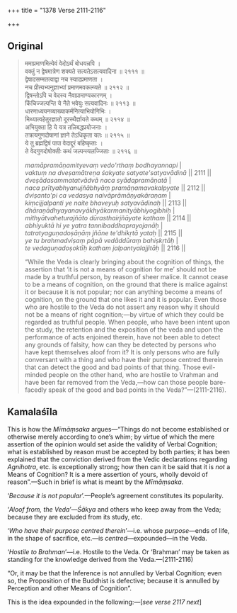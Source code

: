 +++
title = "1378 Verse 2111-2116"

+++
## Original 
>
> ममाप्रमाणमित्येवं वेदोऽर्थं बोधयन्नपि ।  
> वक्तुं न द्वेषमात्रेण शक्यते सत्यतेऽसत्यवादिना ॥ २१११ ॥  
> द्वेषादसम्मतत्वाद्वा नच स्यादप्रमाणता ।  
> नच प्रीत्यभ्यनुज्ञाभ्यां प्रमाणमवकल्प्यते ॥ २११२ ॥  
> द्विषन्तोऽपि च वेदस्य नैवाप्रामाण्यकारणम् ।  
> किंचिज्जल्पन्ति ये नैते भवेयुः सत्यवादिनः ॥ २११३ ॥  
> धारणाध्ययनव्याख्याकर्मनित्याभियोगिभिः ।  
> मिथ्यात्वहेतुरज्ञातो दूरस्थैर्ज्ञायते कथम् ॥ २११४ ॥  
> अभियुक्ता हि ये यत्र तन्निबद्धप्रयोजनाः ।  
> तत्रत्यगुणदोषाणां ज्ञाने तेऽधिकृता यतः ॥ २११५ ॥  
> ये तु ब्रह्मद्विषं पापा वेदाद्दूरं बहिष्कृताः ।  
> ते वेदगुणदोषोक्तीः कथं जल्पन्त्यलज्जिताः ॥ २११६ ॥ 
>
> *mamāpramāṇamityevaṃ vedo'rthaṃ bodhayannapi* \|  
> *vaktuṃ na dveṣamātreṇa śakyate satyate'satyavādinā* \|\| 2111 \|\|  
> *dveṣādasammatatvādvā naca syādapramāṇatā* \|  
> *naca prītyabhyanujñābhyāṃ pramāṇamavakalpyate* \|\| 2112 \|\|  
> *dviṣanto'pi ca vedasya naivāprāmāṇyakāraṇam* \|  
> *kiṃcijjalpanti ye naite bhaveyuḥ satyavādinaḥ* \|\| 2113 \|\|  
> *dhāraṇādhyayanavyākhyākarmanityābhiyogibhiḥ* \|  
> *mithyātvaheturajñāto dūrasthairjñāyate katham* \|\| 2114 \|\|  
> *abhiyuktā hi ye yatra tannibaddhaprayojanāḥ* \|  
> *tatratyaguṇadoṣāṇāṃ jñāne te'dhikṛtā yataḥ* \|\| 2115 \|\|  
> *ye tu brahmadviṣaṃ pāpā vedāddūraṃ bahiṣkṛtāḥ* \|  
> *te vedaguṇadoṣoktīḥ kathaṃ jalpantyalajjitāḥ* \|\| 2116 \|\| 
>
> “While the Veda is clearly bringing about the cognition of things, the assertion that ‘it is not a means of cognition for me’ should not be made by a truthful person, by reason of sheer malice. It cannot cease to be a means of cognition, on the ground that there is malice against it or because it is not popular; nor can anything become a means of cognition, on the ground that one likes it and it is popular. Even those who are hostile to the Veda do not assert any reason why it should not be a means of right cognition;—by virtue of which they could be regarded as truthful people. When people, who have been intent upon the study, the retention and the exposition of the veda and upon the performance of acts enjoined therein, have not been able to detect any grounds of falsity, how can they be detected by persons who have kept themselves aloof from it? It is only persons who are fully conversant with a thing and who have their purpose centred therein that can detect the good and bad points of that thing. Those evil-minded people on the other hand, who are hostile to Vrahman and have been far removed from the Veda,—how can those people bare-facedly speak of the good and bad points in the Veda?”—(2111-2116).



## Kamalaśīla

This is how the *Mīmāṃsaka* argues—“Things do not become established or otherwise merely according to one’s whim; by virtue of which the mere assertion of the opinion would set aside the validity of Verbal Cognition; what is established by reason must be accepted by both parties; it has been explained that the conviction derived from the Vedic declarations regarding *Agnihotra*, etc. is exceptionally strong; how then can it be said that it is *not* a Means of Cognition? It is a mere assertion of yours, wholly devoid of reason”.—Such in brief is what is meant by the *Mīmāṃsaka*.

‘*Because it is not popular*’.—People’s agreement constitutes its popularity.

‘*Aloof from, the Veda*’—*Śākya* and others who keep away from the Veda; because they are excluded from its study, etc.

‘*Who have their purpose centred therein*’—i.e. whose *purpose*—ends of life, in the shape of sacrifice, etc.—is *centred*—expounded—in the Veda.

‘*Hostile to Brahman*’—i.e. Hostile to the Veda. Or ‘Brahman’ may be taken as standing for the knowledge derived from the Veda.—(2111-2116)

“Or, it may be that the Inference is not annulled by Verbal Cognition; even so, the Proposition of the Buddhist is defective; because it is annulled by Perception and other Means of Cognition”.

This is the idea expounded in the following:—[*see verse 2117 next*]


